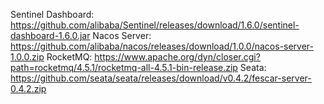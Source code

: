 Sentinel Dashboard: https://github.com/alibaba/Sentinel/releases/download/1.6.0/sentinel-dashboard-1.6.0.jar
Nacos Server: https://github.com/alibaba/nacos/releases/download/1.0.0/nacos-server-1.0.0.zip
RocketMQ: https://www.apache.org/dyn/closer.cgi?path=rocketmq/4.5.1/rocketmq-all-4.5.1-bin-release.zip
Seata: https://github.com/seata/seata/releases/download/v0.4.2/fescar-server-0.4.2.zip

